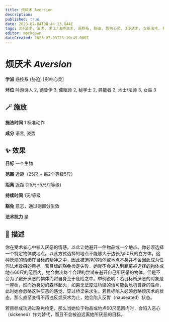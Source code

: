 ```yaml
---
title: 烦厌术 Aversion
description: 
published: true
date: 2023-07-04T00:44:13.844Z
tags: 2环法术, 法术, 术士/法师法术, 惑控系, 胁迫, 影响心灵, 3环法术, 女巫法术, 秘学士法术, 吟游诗人法术, 德鲁伊法术, 异能者法术, 催眠师法术
editor: markdown
dateCreated: 2023-07-03T23:19:45.060Z
---
```


# **烦厌术** *Aversion*

**学派** 惑控系 (胁迫) \[影响心灵\] 

**环位** 吟游诗人 2, 德鲁伊 3, 催眠师 2, 秘学士 2, 异能者 2, 术士/法师 3, 女巫 3

## 🪄 施放

**施法时间** 1 标准动作

**成分** 语言, 姿势

## ✨ 效果 

**目标** 一个生物 

**范围** 近距（25尺 + 每2个等级5尺）

**距离** 近距 (25尺+5尺/2等级)  

**持续时间** 1天/等级 

**豁免** 意志，通过则部分生效

**法术抗力** 是

## 📖 描述

你在受术者心中植入厌恶的情感，以此让她避开一件物品或一个地点。你必须选择一个特定物体或地点。以此方式选择的地点不能够大于边长为50尺的立方体。这种厌烦的情绪在目标的精神之中，因此被选择的物体或地点本身并不会因此成为任何法术效果的目标。若目标的豁免检定失败，她就不会进入到距离被选择的物体或地点60尺的范围内。她会做出每个合理的尝试来避开自己所厌恶的物体，但是不会为了避开厌恶的物体而将自身至于危险之中。举例说明：若目标所厌恶的对象是一座桥，然而她身边的森林起火，如果无法度过桥梁的话可能会危机自身的性命，此时她会忽略这种厌恶的感觉，穿过桥梁来求生。若目标陷入必须忽略烦厌术的状态，那么直至变得不再违反烦厌术为止，她会陷入反胃（nauseated）状态。

若目标成功通过豁免检定，那么当她位于物品或地点60尺范围内时，会陷入恶心（sickened）作为替代，而且不会被迫远离她所厌恶的目标。
    
